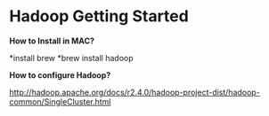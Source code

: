 Hadoop Getting Started
========

**How to Install in MAC?**

*install brew 
*brew install hadoop

**How to configure Hadoop?**

http://hadoop.apache.org/docs/r2.4.0/hadoop-project-dist/hadoop-common/SingleCluster.html


